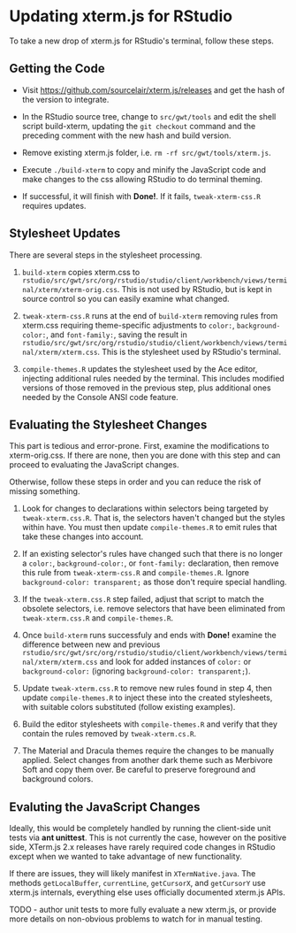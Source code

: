 Updating xterm.js for RStudio
=============================================================================

To take a new drop of xterm.js for RStudio's terminal, follow these steps.

Getting the Code
-----------------------------------------------------------------------------

- Visit https://github.com/sourcelair/xterm.js/releases and get the hash of 
the version to integrate.

- In the RStudio source tree, change to `src/gwt/tools` and edit the shell
script build-xterm, updating the `git checkout` command and the preceding
comment with the new hash and build version.

- Remove existing xterm.js folder, i.e. `rm -rf src/gwt/tools/xterm.js`.

- Execute `./build-xterm` to copy and minify the JavaScript code and
make changes to the css allowing RStudio to do terminal theming.

- If successful, it will finish with **Done!**. If it fails, 
`tweak-xterm-css.R` requires updates.

Stylesheet Updates
-----------------------------------------------------------------------------
There are several steps in the stylesheet processing.

1) `build-xterm` copies xterm.css to 
`rstudio/src/gwt/src/org/rstudio/studio/client/workbench/views/terminal/xterm/xterm-orig.css`.
This is not used by RStudio, but is kept in source control so you can easily
examine what changed.

2) `tweak-xterm-css.R` runs at the end of `build-xterm` removing rules 
from xterm.css requiring theme-specific adjustments to `color:`, 
`background-color:`, and `font-family:`, saving the result in 
`rstudio/src/gwt/src/org/rstudio/studio/client/workbench/views/terminal/xterm/xterm.css`.
This is the stylesheet used by RStudio's terminal.

3) `compile-themes.R` updates the stylesheet used by the Ace editor, injecting 
additional rules needed by the terminal. This includes modified versions 
of those removed in the previous step, plus additional ones needed by 
the Console ANSI code feature.

Evaluating the Stylesheet Changes
-----------------------------------------------------------------------------
This part is tedious and error-prone. First, examine the modifications to
xterm-orig.css. If there are none, then you are done with this step and can 
proceed to evaluating the JavaScript changes.

Otherwise, follow these steps in order and you can reduce the risk of 
missing something.

1) Look for changes to declarations within selectors being targeted by
`tweak-xterm.css.R`. That is, the selectors haven't changed but the 
styles within have. You must then update `compile-themes.R` to emit
rules that take these changes into account.

2) If an existing selector's rules have changed such that there is no longer
a `color:`, `background-color:`, or `font-family:` declaration, then remove 
this rule from `tweak-xterm-css.R` and `compile-themes.R`. Ignore
`background-color: transparent;` as those don't require special handling.

3) If the `tweak-xterm.css.R` step failed, adjust that script to match the 
obsolete selectors, i.e. remove selectors that have been eliminated from 
`tweak-xterm.css.R` and `compile-themes.R`.

4) Once `build-xterm` runs successfuly and ends with **Done!** examine the
difference between new and previous
`rstudio/src/gwt/src/org/rstudio/studio/client/workbench/views/terminal/xterm/xterm.css`
and look for added instances of `color:` or `background-color:` (ignoring
`background-color: transparent;`).

5) Update `tweak-xterm.css.R` to remove new rules found in step 4, then update
`compile-themes.R` to inject these into the created stylesheets, with suitable
colors substituted (follow existing examples).

6) Build the editor stylesheets with `compile-themes.R` and verify that
they contain the rules removed by `tweak-xterm.cs.R`.

7) The Material and Dracula themes require the changes to be manually applied. Select
changes from another dark theme such as Merbivore Soft and copy them over.
Be careful to preserve foreground and background colors.

Evaluting the JavaScript Changes
-----------------------------------------------------------------------------
Ideally, this would be completely handled by running the client-side unit 
tests via **ant unittest**. This is not currently the case, however on the
positive side, XTerm.js 2.x releases have rarely required code changes in 
RStudio except when we wanted to take advantage of new functionality.

If there are issues, they will likely manifest in `XTermNative.java`. The
methods `getLocalBuffer`, `currentLine`, `getCursorX`, and `getCursorY`
use xterm.js internals, everything else uses officially documented xterm.js 
APIs.

TODO - author unit tests to more fully evaluate a new xterm.js, 
or provide more details on non-obvious problems to watch for in manual
testing.
